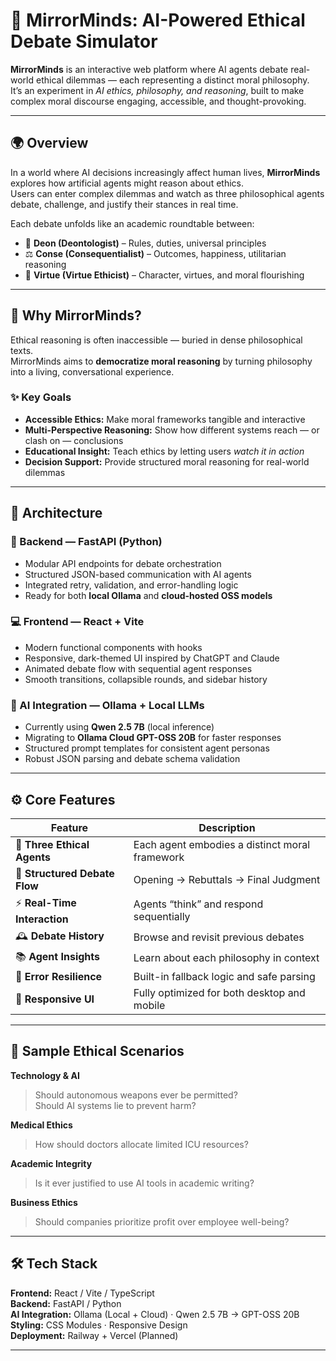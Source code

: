 # 🧠 MirrorMinds: AI-Powered Ethical Debate Simulator  

**MirrorMinds** is an interactive web platform where AI agents debate real-world ethical dilemmas — each representing a distinct moral philosophy.  
It’s an experiment in *AI ethics, philosophy, and reasoning*, built to make complex moral discourse engaging, accessible, and thought-provoking.

---

## 🌍 Overview  

In a world where AI decisions increasingly affect human lives, **MirrorMinds** explores how artificial agents might reason about ethics.  
Users can enter complex dilemmas and watch as three philosophical agents debate, challenge, and justify their stances in real time.

Each debate unfolds like an academic roundtable between:
- 🧩 **Deon (Deontologist)** – Rules, duties, universal principles  
- ⚖️ **Conse (Consequentialist)** – Outcomes, happiness, utilitarian reasoning  
- 🌿 **Virtue (Virtue Ethicist)** – Character, virtues, and moral flourishing  

---

## 🚀 Why MirrorMinds?  

Ethical reasoning is often inaccessible — buried in dense philosophical texts.  
MirrorMinds aims to **democratize moral reasoning** by turning philosophy into a living, conversational experience.

### ✨ Key Goals  
- **Accessible Ethics:** Make moral frameworks tangible and interactive  
- **Multi-Perspective Reasoning:** Show how different systems reach — or clash on — conclusions  
- **Educational Insight:** Teach ethics by letting users *watch it in action*  
- **Decision Support:** Provide structured moral reasoning for real-world dilemmas  

---

## 🧩 Architecture  

### 🧠 Backend — **FastAPI (Python)**  
- Modular API endpoints for debate orchestration  
- Structured JSON-based communication with AI agents  
- Integrated retry, validation, and error-handling logic  
- Ready for both **local Ollama** and **cloud-hosted OSS models**

### 💻 Frontend — **React + Vite**  
- Modern functional components with hooks  
- Responsive, dark-themed UI inspired by ChatGPT and Claude  
- Animated debate flow with sequential agent responses  
- Smooth transitions, collapsible rounds, and sidebar history  

### 🤖 AI Integration — **Ollama + Local LLMs**  
- Currently using **Qwen 2.5 7B** (local inference)  
- Migrating to **Ollama Cloud GPT-OSS 20B** for faster responses  
- Structured prompt templates for consistent agent personas  
- Robust JSON parsing and debate schema validation  

---

## ⚙️ Core Features  

| Feature | Description |
|----------|-------------|
| 🧠 **Three Ethical Agents** | Each agent embodies a distinct moral framework |
| 💬 **Structured Debate Flow** | Opening → Rebuttals → Final Judgment |
| ⚡ **Real-Time Interaction** | Agents “think” and respond sequentially |
| 🕰 **Debate History** | Browse and revisit previous debates |
| 📚 **Agent Insights** | Learn about each philosophy in context |
| 🧩 **Error Resilience** | Built-in fallback logic and safe parsing |
| 📱 **Responsive UI** | Fully optimized for both desktop and mobile |

---

## 🧪 Sample Ethical Scenarios  

**Technology & AI**  
> Should autonomous weapons ever be permitted?  
> Should AI systems lie to prevent harm?  

**Medical Ethics**  
> How should doctors allocate limited ICU resources?  

**Academic Integrity**  
> Is it ever justified to use AI tools in academic writing?  

**Business Ethics**  
> Should companies prioritize profit over employee well-being?  

---


## 🛠️ Tech Stack  

**Frontend:** React / Vite / TypeScript  
**Backend:** FastAPI / Python  
**AI Integration:** Ollama (Local + Cloud) · Qwen 2.5 7B → GPT-OSS 20B  
**Styling:** CSS Modules · Responsive Design  
**Deployment:** Railway + Vercel (Planned)


---

